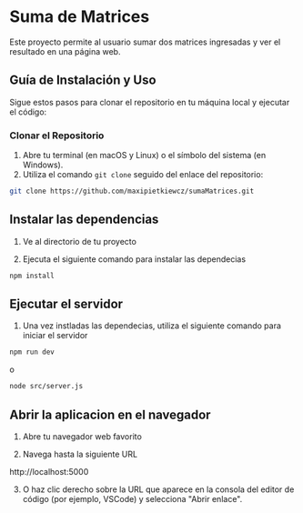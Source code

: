 # Suma de Matrices

Este proyecto permite al usuario sumar dos matrices ingresadas y ver el resultado en una página web.

## Guía de Instalación y Uso

Sigue estos pasos para clonar el repositorio en tu máquina local y ejecutar el código:

### Clonar el Repositorio

1. Abre tu terminal (en macOS y Linux) o el símbolo del sistema (en Windows).
2. Utiliza el comando `git clone` seguido del enlace del repositorio:

```bash
git clone https://github.com/maxipietkiewcz/sumaMatrices.git
```

## Instalar las dependencias

1. Ve al directorio de tu proyecto

2. Ejecuta el siguiente comando para instalar las dependecias

```bash
npm install
```

## Ejecutar el servidor

1. Una vez instladas las dependecias, utiliza el siguiente comando para iniciar el servidor

```bash
npm run dev
```

o

```bash
node src/server.js
```

## Abrir la aplicacion en el navegador

1. Abre tu navegador web favorito

2. Navega hasta la siguiente URL

http://localhost:5000

3. O haz clic derecho sobre la URL que aparece en la consola del editor de código (por ejemplo, VSCode) y selecciona "Abrir enlace".
